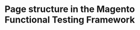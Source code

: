 ---
layout: default
group: mftf
title: Page structure in the Magento Functional Testing Framework
version: 2.3
github_link: magento-functional-testing-framework/2.1/page.md
functional_areas:
 - Testing
---